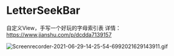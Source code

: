 # LetterSeekBar
自定义View，手写一个好玩的字母索引表
详情：https://www.jianshu.com/p/dcdda7139157


![Screenrecorder-2021-06-29-14-25-54-6992021629143911.gif](https://upload-images.jianshu.io/upload_images/19865651-3c9ca327a377bb0f.gif?imageMogr2/auto-orient/strip)
